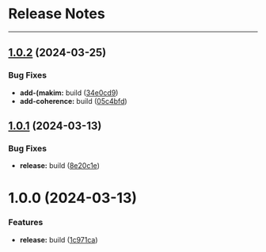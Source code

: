 # Release Notes
---

## [1.0.2](https://github.com/IslamAlam/pydeepsar/compare/1.0.1...1.0.2) (2024-03-25)


### Bug Fixes

* **add-(makim:** build ([34e0cd9](https://github.com/IslamAlam/pydeepsar/commit/34e0cd92bfc5083b189af68a3973e9a078ce86b2))
* **add-coherence:** build ([05c4bfd](https://github.com/IslamAlam/pydeepsar/commit/05c4bfd6bf219d7486bd331ddb8c62c60a9af53a))

## [1.0.1](https://github.com/IslamAlam/pydeepsar/compare/1.0.0...1.0.1) (2024-03-13)


### Bug Fixes

* **release:** build ([8e20c1e](https://github.com/IslamAlam/pydeepsar/commit/8e20c1e6ad8bd5af8542926f3412c23ba268ab2a))

# 1.0.0 (2024-03-13)


### Features

* **release:** build ([1c971ca](https://github.com/IslamAlam/pydeepsar/commit/1c971caa20a33ea63fa8ebb9cf58833713b2ef30))
